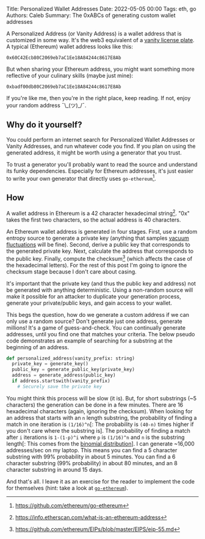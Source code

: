 Title: Personalized Wallet Addresses
Date: 2022-05-05 00:00
Tags: eth, go
Authors: Caleb
Summary: The 0xABCs of generating custom wallet addresses

A Personalized Address (or Vanity Address) is a wallet address that is customized in some way. It's the web3 equivalent of a [vanity license plate](https://en.wikipedia.org/wiki/Vanity_plate). A typical (Ethereum) wallet address looks like this:

```
0x60C42Ecb80C2069eb7aC1Ee18A84244c8617E8Ab
```

But when sharing your Ethereum address, you might want something more reflective of your culinary skills (maybe just mine):

```
0xbadf00db80C2069eb7aC1Ee18A84244c8617E8Ab
```

If you're like me, then you're in the right place, keep reading. If not, enjoy your random address ¯\\_(ツ)\_/¯.

## Why do it yourself?
You could perform an internet search for Personalized Wallet Addresses or Vanity Addresses, and run whatever code you find. If you plan on using the generated address, it might be worth using a generator that you trust.

To trust a generator you'll probably want to read the source and understand its funky dependencies. Especially for Ethereum addresses, it's just easier to write your own generator that directly uses `go-ethereum`[^goeth].


## How
A wallet address in Ethereum is a 42 character hexadecimal string[^1]. "0x" takes the first two characters, so the actual address is 40 characters.

An Ethereum wallet address is generated in four stages. First, use a random entropy source to generate a private key (anything that samples [vacuum fluctuations](https://arxiv.org/abs/1703.00559) will be fine). Second, derive a public key that corresponds to the generated private key. Next, calculate the address that corresponds to the public key. Finally, compute the checksum[^check] (which affects the case of the hexadecimal letters). For the rest of this post I'm going to ignore the checksum stage because I don't care about casing.

It's important that the private key (and thus the public key and address) not be generated with anything deterministic. Using a non-random source will make it possible for an attacker to duplicate your generation process, generate your private/public keys, and gain access to your wallet.

This begs the question, how do we generate a custom address if we can only use a random source? Don't generate just one address, generate millions! It's a game of guess-and-check. You can continually generate addresses, until you find one that matches your criteria. The below pseudo code demonstrates an example of searching for a substring at the beginning of an address.

```python
def personalized_address(vanity_prefix: string)
  private_key = generate_key()
  public_key = generate_public_key(private_key)
  address = generate_address(public_key)
  if address.startswith(vanity_prefix)
    # Securely save the private key
```

You might think this process will be slow (it is). But, for short substrings (~5 characters) the generation can be done in a few minutes. There are 16 hexadecimal characters (again, ignoring the checksum).
When looking for an address that starts with an `n` length substring, the probability of finding a match in one iteration is `(1/16)^n`[: The probability is `(40-n)` times higher if you don't care where the substring is].
The probability of finding a match after `i` iterations is `1-(1-p)^i` where `p` is `(1/16)^n` and `n` is the substring length[: This comes from the [binomial distribution](https://en.wikipedia.org/wiki/Binomial_distribution)].
I can generate ~16,000 addresses/sec on my laptop. This means you can find a 5 character substring with 99% probability in about 5 minutes. You can find a 6 character substring (99% probability) in about 80 minutes, and an 8 character substring in around 15 days.


And that's all. I leave it as an exercise for the reader to implement the code for themselves (hint: take a look at [`go-ethereum`](https://github.com/ethereum/go-ethereum/tree/master/crypto)).


[^check]: <https://github.com/ethereum/EIPs/blob/master/EIPS/eip-55.md>
[^goeth]: <https://github.com/ethereum/go-ethereum>
[^1]: <https://info.etherscan.com/what-is-an-ethereum-address>
